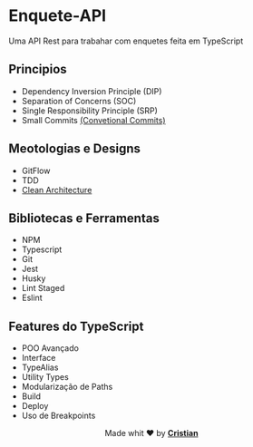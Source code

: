 # Enquete-API

Uma API Rest para trabahar com enquetes feita em TypeScript

## Principios

* Dependency Inversion Principle (DIP)
* Separation of Concerns (SOC)
* Single Responsibility Principle (SRP)
* Small Commits [(Convetional Commits)](https://www.conventionalcommits.org/en/v1.0.0/)

## Meotologias e Designs
* GitFlow
* TDD
* [Clean Architecture](https://whimsical.com/86RQG9rwACGQFKhrM5T1sN)

## Bibliotecas e Ferramentas

* NPM
* Typescript
* Git
* Jest
* Husky
* Lint Staged
* Eslint

## Features do TypeScript

* POO Avançado
* Interface
* TypeAlias
* Utility Types
* Modularização de Paths
* Build
* Deploy
* Uso de Breakpoints

<p align="center">Made whit ❤️ by <strong><a href="http://linkedin.com/in/cristian-silva-dev" target="blank" >Cristian</></p></strong>
